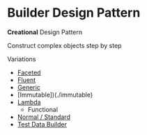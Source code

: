 # Builder Design Pattern

**Creational** Design Pattern

Construct complex objects step by step

Variations

- [Faceted](./faceted)
- [Fluent](./fluent)
- [Generic](./generic)
- [Immutable])(./immutable)
- [Lambda](./lambda)
  - Functional
- [Normal / Standard](./normal)
- [Test Data Builder](./testdata)
